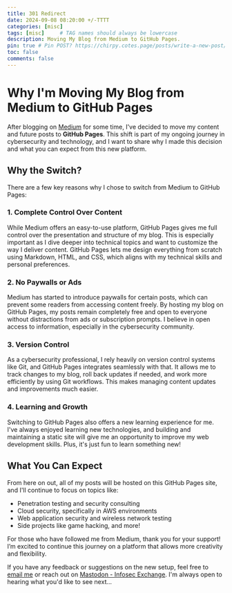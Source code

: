```yaml
---
title: 301 Redirect
date: 2024-09-08 08:20:00 +/-TTTT
categories: [misc]
tags: [misc]     # TAG names should always be lowercase
description: Moving My Blog from Medium to GitHub Pages.
pin: true # Pin POST? https://chirpy.cotes.page/posts/write-a-new-post/
toc: false
comments: false
---
```


# Why I'm Moving My Blog from Medium to GitHub Pages

After blogging on [Medium](https://saeeds.medium.com/) for some time, I've decided to move my content and future posts to **GitHub Pages**. This shift is part of my ongoing journey in cybersecurity and technology, and I want to share why I made this decision and what you can expect from this new platform.

## Why the Switch?

There are a few key reasons why I chose to switch from Medium to GitHub Pages:

### 1. **Complete Control Over Content**
While Medium offers an easy-to-use platform, GitHub Pages gives me full control over the presentation and structure of my blog. This is especially important as I dive deeper into technical topics and want to customize the way I deliver content. GitHub Pages lets me design everything from scratch using Markdown, HTML, and CSS, which aligns with my technical skills and personal preferences.

### 2. **No Paywalls or Ads**
Medium has started to introduce paywalls for certain posts, which can prevent some readers from accessing content freely. By hosting my blog on GitHub Pages, my posts remain completely free and open to everyone without distractions from ads or subscription prompts. I believe in open access to information, especially in the cybersecurity community.

### 3. **Version Control**
As a cybersecurity professional, I rely heavily on version control systems like Git, and GitHub Pages integrates seamlessly with that. It allows me to track changes to my blog, roll back updates if needed, and work more efficiently by using Git workflows. This makes managing content updates and improvements much easier.

### 4. **Learning and Growth**
Switching to GitHub Pages also offers a new learning experience for me. I've always enjoyed learning new technologies, and building and maintaining a static site will give me an opportunity to improve my web development skills. Plus, it's just fun to learn something new!

## What You Can Expect

From here on out, all of my posts will be hosted on this GitHub Pages site, and I'll continue to focus on topics like:
- Penetration testing and security consulting
- Cloud security, specifically in AWS environments
- Web application security and wireless network testing
- Side projects like game hacking, and more!

For those who have followed me from Medium, thank you for your support! I’m excited to continue this journey on a platform that allows more creativity and flexibility.

If you have any feedback or suggestions on the new setup, feel free to [email me](mailto:contact@falasi.net) or reach out on [Mastodon - Infosec Exchange](https://infosec.exchange/@falasi). I'm always open to hearing what you'd like to see next...


